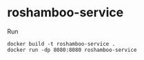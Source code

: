 # roshamboo-service

Run
```
docker build -t roshamboo-service .
docker run -dp 8080:8080 roshamboo-service
```